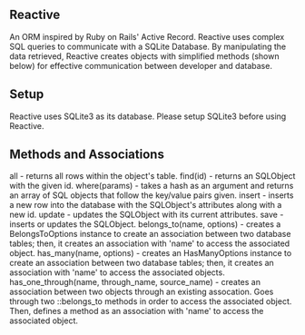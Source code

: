 ## Reactive
An ORM inspired by Ruby on Rails' Active Record. Reactive uses complex SQL queries to communicate with a SQLite Database. By manipulating the data retrieved, Reactive creates objects with simplified methods (shown below) for effective communication between developer and database.

## Setup 
Reactive uses SQLite3 as its database. Please setup SQLite3 before using Reactive.

## Methods and Associations

all - returns all rows within the object's table.
find(id) - returns an SQLObject with the given id.
where(params) - takes a hash as an argument and returns an array of SQL objects that follow the key/value pairs given.
insert - inserts a new row into the database with the SQLObject's attributes along with a new id.
update - updates the SQLObject with its current attributes.
save - inserts or updates the SQLObject.
belongs_to(name, options) - creates a BelongsToOptions instance to create an association between two database tables; then, it creates an association with 'name' to access the associated object.
has_many(name, options) - creates an HasManyOptions instance to create an association between two database tables; then, it creates an association with 'name' to access the associated objects.
has_one_through(name, through_name, source_name) - creates an association between two objects through an existing assocation. Goes through two ::belongs_to methods in order to access the associated object. Then, defines a method as an association with 'name' to access the associated object.
